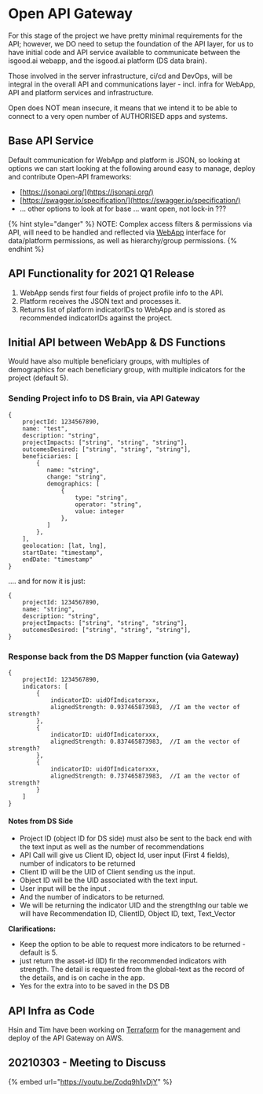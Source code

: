 # Open API Gateway

For this stage of the project we have pretty minimal requirements for the API; however, we DO need to setup the foundation of the API layer, for us to have initial code and API service available to communicate between the isgood.ai webapp, and the isgood.ai platform \(DS data brain\).

Those involved in the server infrastructure, ci/cd and DevOps, will be integral in the overall API and communications layer - incl.  infra for WebApp, API and platform services and infrastructure.

Open does NOT mean insecure, it means that we intend it to be able to connect to a very open number of AUTHORISED apps and systems. 

## Base API Service

Default communication for WebApp and platform is JSON, so looking at options we can start looking at the following around easy to manage, deploy and contribute Open-API frameworks:

* [https://jsonapi.org/](https://jsonapi.org/)
* [https://swagger.io/specification/](https://swagger.io/specification/)
* ... other options to look at for base ... want open, not lock-in ???

{% hint style="danger" %}
NOTE: Complex access filters & permissions via API, will need to be handled and reflected via [WebApp](../base-functional-specs/roles-permissions-acl.md) interface for data/platform permissions, as well as hierarchy/group permissions.
{% endhint %}

## API Functionality for 2021 Q1 Release

1. WebApp sends first four fields of project profile info to the API.
2. Platform receives the JSON text and processes it.
3. Returns list of platform indicatorIDs to WebApp and is stored as recommended indicatorIDs against the project.

## Initial API between WebApp & DS Functions

Would have also multiple beneficiary groups, with multiples of demographics for each beneficiary group, with multiple indicators for the project \(default 5\).

### Sending Project info to DS Brain, via API Gateway

```text
{
    projectId: 1234567890,
    name: "test",
    description: "string",
    projectImpacts: ["string", "string", "string"],
    outcomesDesired: ["string", "string", "string"],
    beneficiaries: [
        {
           name: "string",
           change: "string",
           demographics: [
               {
                   type: "string",
                   operator: "string",
                   value: integer
               },
           ]
        },
    ],
    geolocation: [lat, lng],
    startDate: "timestamp",
    endDate: "timestamp"
}
```

.... and for now it is just:

```text
{
    projectId: 1234567890,
    name: "string",
    description: "string",
    projectImpacts: ["string", "string", "string"],
    outcomesDesired: ["string", "string", "string"],
}
```

### Response back from the DS Mapper function \(via Gateway\)

```text
{
    projectId: 1234567890,
    indicators: [
        {
            indicatorID: uidOfIndicatorxxx,
            alignedStrength: 0.937465873983,  //I am the vector of strength?
        },
        {
            indicatorID: uidOfIndicatorxxx,
            alignedStrength: 0.837465873983,  //I am the vector of strength?
        },
        {
            indicatorID: uidOfIndicatorxxx,
            alignedStrength: 0.737465873983,  //I am the vector of strength?
        }
    ]
}
```

#### Notes from DS Side

* Project ID \(object ID for DS side\) must also be sent to the back end with the text input as well as the number of recommendations
* API Call will give us Client ID, object Id, user input \(First 4 fields\), number of indicators to be returned
* Client ID will be the UID of Client sending us the input.
* Object ID will be the UID associated with the text input.
* User input will be the input .
* And the number of indicators to be returned.
* We will be returning the indicator UID and the strengthIng our table we will have Recommendation ID, ClientID, Object ID, text, Text\_Vector

**Clarifications:**

* Keep the option to be able to request more indicators to be returned - default is 5. 
* just return the asset-id \(ID\) fir the recommended indicators with strength. The detail is requested from the global-text as the record of the details, and is on cache in the app.
* Yes for the extra into to be saved in the DS DB

## API Infra as Code

Hsin and Tim have been working on [Terraform](https://www.hashicorp.com/products/terraform) for the management and deploy of the API Gateway on AWS.

## 20210303 - Meeting to Discuss

{% embed url="https://youtu.be/Zodq9h1vDjY" %}



